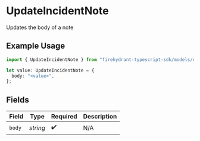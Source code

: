 # UpdateIncidentNote

Updates the body of a note

## Example Usage

```typescript
import { UpdateIncidentNote } from "firehydrant-typescript-sdk/models/components";

let value: UpdateIncidentNote = {
  body: "<value>",
};
```

## Fields

| Field              | Type               | Required           | Description        |
| ------------------ | ------------------ | ------------------ | ------------------ |
| `body`             | *string*           | :heavy_check_mark: | N/A                |